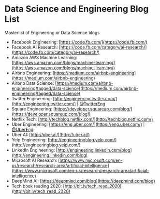 # Data Science and Engineering Blog List
Masterlist of Engineering or Data Science blogs

* Facebook Engineering: [https://code.fb.com/](https://code.fb.com/)
* Facebook AI Research: [https://code.fb.com/category/ai-research/](https://code.fb.com/category/ai-research/)
* Amazon AWS Machine Learning: [https://aws.amazon.com/blogs/machine-learning/](https://aws.amazon.com/blogs/machine-learning/)
* Airbnb Engineering: [https://medium.com/airbnb-engineering](https://medium.com/airbnb-engineering)
* Airbnb Data Science: [https://medium.com/airbnb-engineering/tagged/data-science](https://medium.com/airbnb-engineering/tagged/data-science)
* Twitter Engineering: [http://engineering.twitter.com/](http://engineering.twitter.com/) | [@TwitterEng](https://twitter.com/twittereng)
* Square Engineering: [https://developer.squareup.com/blog/](https://developer.squareup.com/blog/)
* Netflix Tech: [http://techblog.netflix.com/](http://techblog.netflix.com/)
* Uber Engineering: [https://eng.uber.com/](https://eng.uber.com/) | [@UberEng](https://twitter.com/UberEng)
* Uber AI: [http://uber.ai/](http://uber.ai/)
* Yelp Engineering: [http://engineeringblog.yelp.com/](http://engineeringblog.yelp.com/)
* LinkedIn Engineering: [http://engineering.linkedin.com/blog](http://engineering.linkedin.com/blog)
* Microsoft AI Research: [https://www.microsoft.com/en-us/research/research-area/artificial-intelligence](https://www.microsoft.com/en-us/research/research-area/artificial-intelligence)
* DeepMind AI: [https://deepmind.com/blog](https://deepmind.com/blog)
* Tech book reading 2020: [http://bit.ly/tech_read_2020](http://bit.ly/tech_read_2020)
